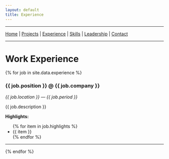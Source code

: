 ```yaml
---
layout: default
title: Experience
---
```

---

[Home](/) |
[Projects](/projects) |
[Experience](/experience) |
[Skills](/skills) |
[Leadership](/extracurricular) |
[Contact](/contact)

---


# Work Experience

{% for job in site.data.experience %}
### {{ job.position }} @ {{ job.company }}
*{{ job.location }} — {{ job.period }}*

{{ job.description }}

**Highlights:**
<ul>
  {% for item in job.highlights %}
    <li>{{ item }}</li>
  {% endfor %}
</ul>

---
{% endfor %}
